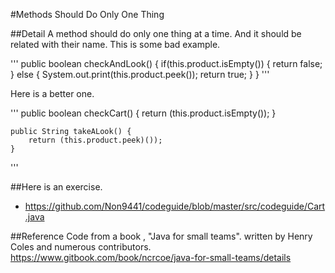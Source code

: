 #Methods Should Do Only One Thing

##Detail
A method should do only one thing at a time. And it should be related with their name.
This is some bad example. 

'''
public boolean checkAndLook() {
		if(this.product.isEmpty()) {
			return false;
		}
		else {
			System.out.print(this.product.peek());
			return true;
		}
	}
'''

Here is a better one.

'''
public boolean checkCart() {
		return (this.product.isEmpty());
	}
	
	public String takeALook() {
		return (this.product.peek)());
	}
'''


##Here is an exercise.
- https://github.com/Non9441/codeguide/blob/master/src/codeguide/Cart.java

##Reference
Code from a book , "Java for small teams".
written by Henry Coles and numerous contributors.
https://www.gitbook.com/book/ncrcoe/java-for-small-teams/details